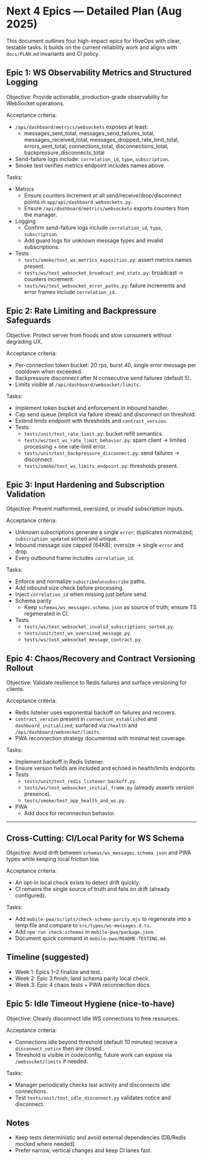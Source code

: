 # Next 4 Epics — Detailed Plan (Aug 2025)

This document outlines four high-impact epics for HiveOps with clear, testable tasks. It builds on the current reliability work and aligns with `docs/PLAN.md` invariants and CI policy.

## Epic 1: WS Observability Metrics and Structured Logging

Objective: Provide actionable, production-grade observability for WebSocket operations.

Acceptance criteria:
- `/api/dashboard/metrics/websockets` exposes at least:
  - messages_sent_total, messages_send_failures_total, messages_received_total,
    messages_dropped_rate_limit_total, errors_sent_total, connections_total,
    disconnections_total, backpressure_disconnects_total
- Send-failure logs include: `correlation_id`, `type`, `subscription`.
- Smoke test verifies metrics endpoint includes names above.

Tasks:
- Metrics
  - Ensure counters increment at all send/receive/drop/disconnect points in `app/api/dashboard_websockets.py`.
  - Ensure `/api/dashboard/metrics/websockets` exports counters from the manager.
- Logging
  - Confirm send-failure logs include `correlation_id`, `type`, `subscription`.
  - Add guard logs for unknown message types and invalid subscriptions.
- Tests
  - `tests/smoke/test_ws_metrics_exposition.py`: assert metrics names present.
  - `tests/ws/test_websocket_broadcast_and_stats.py`: broadcast → counters increment.
  - `tests/ws/test_websocket_error_paths.py`: failure increments and error frames include `correlation_id`.

## Epic 2: Rate Limiting and Backpressure Safeguards

Objective: Protect server from floods and slow consumers without degrading UX.

Acceptance criteria:
- Per-connection token bucket: 20 rps, burst 40, single error message per cooldown when exceeded.
- Backpressure disconnect after N consecutive send failures (default 5).
- Limits visible at `/api/dashboard/websocket/limits`.

Tasks:
- Implement token bucket and enforcement in inbound handler.
- Cap send queue (implicit via failure streak) and disconnect on threshold.
- Extend limits endpoint with thresholds and `contract_version`.
- Tests
  - `tests/unit/test_rate_limit.py`: bucket refill semantics.
  - `tests/ws/test_ws_rate_limit_behavior.py`: spam client → limited processing + one rate-limit error.
  - `tests/unit/test_backpressure_disconnect.py`: send failures → disconnect.
  - `tests/smoke/test_ws_limits_endpoint.py`: thresholds present.

## Epic 3: Input Hardening and Subscription Validation

Objective: Prevent malformed, oversized, or invalid subscription inputs.

Acceptance criteria:
- Unknown subscriptions generate a single `error`; duplicates normalized; `subscription_updated` sorted and unique.
- Inbound message size capped (64KB); oversize → single `error` and drop.
- Every outbound frame includes `correlation_id`.

Tasks:
- Enforce and normalize `subscribe`/`unsubscribe` paths.
- Add inbound size check before processing.
- Inject `correlation_id` when missing just before send.
- Schema parity
  - Keep `schemas/ws_messages.schema.json` as source of truth; ensure TS regenerated in CI.
- Tests
  - `tests/ws/test_websocket_invalid_subscriptions_sorted.py`.
  - `tests/unit/test_ws_oversized_message.py`.
  - `tests/ws/test_websocket_message_contract.py`.

## Epic 4: Chaos/Recovery and Contract Versioning Rollout

Objective: Validate resilience to Redis failures and surface versioning for clients.

Acceptance criteria:
- Redis listener uses exponential backoff on failures and recovers.
- `contract_version` present in `connection_established` and `dashboard_initialized`; surfaced via `/health` and `/api/dashboard/websocket/limits`.
- PWA reconnection strategy documented with minimal test coverage.

Tasks:
- Implement backoff in Redis listener.
- Ensure version fields are included and echoed in health/limits endpoints.
- Tests
  - `tests/unit/test_redis_listener_backoff.py`.
  - `tests/ws/test_websocket_initial_frame.py` (already asserts version presence).
  - `tests/smoke/test_app_health_and_ws.py`.
- PWA
  - Add docs for reconnection behavior.

---

## Cross-Cutting: CI/Local Parity for WS Schema

Objective: Avoid drift between `schemas/ws_messages.schema.json` and PWA types while keeping local friction low.

Acceptance criteria:
- An opt-in local check exists to detect drift quickly.
- CI remains the single source of truth and fails on drift (already configured).

Tasks:
- Add `mobile-pwa/scripts/check-schema-parity.mjs` to regenerate into a temp file and compare to `src/types/ws-messages.d.ts`.
- Add `npm run check:schemas` in `mobile-pwa/package.json`.
- Document quick command in `mobile-pwa/README-TESTING.md`.

## Timeline (suggested)
- Week 1: Epics 1–2 finalize and test.
- Week 2: Epic 3 finish; land schema parity local check.
- Week 3: Epic 4 chaos tests + PWA reconnection docs.

## Epic 5: Idle Timeout Hygiene (nice-to-have)

Objective: Cleanly disconnect idle WS connections to free resources.

Acceptance criteria:
- Connections idle beyond threshold (default 10 minutes) receive a `disconnect_notice` then are closed.
- Threshold is visible in code/config; future work can expose via `/websocket/limits` if needed.

Tasks:
- Manager periodically checks last activity and disconnects idle connections.
- Test `tests/unit/test_idle_disconnect.py` validates notice and disconnect.

## Notes
- Keep tests deterministic and avoid external dependencies (DB/Redis mocked where needed).
- Prefer narrow, vertical changes and keep CI lanes fast.

